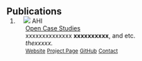 <h2 id="publications" style="margin: 2px 0px -15px;">Publications</h2>

<div class="publications">
<ol class="bibliography">

  

<li>
<div class="pub-row">

  <div class="col-sm-3 abbr" style="position: relative;padding-right: 15px;padding-left: 15px;">
    <img src="assets/img/OCS.png" class="teaser img-fluid z-depth-1">
    <abbr class="badge">AHI</abbr>
  </div>

  <div class="col-sm-9" style="position: relative;padding-right: 15px;padding-left: 20px;">
    <div class="title"><a href="https://americanhealth.jhu.edu/open-case-studies" target="_blank">Open Case Studies</a></div>
    <div class="author">xxxxxxxxxxxxxx <strong>xxxxxxxxxx</strong>, and etc. </div>
    <div class="periodical"><em>thexxxxx.</em></div>
    <div class="links">
      <a href="https://" class="btn btn-sm z-depth-0" role="button" target="_blank" style="font-size:12px;">Website</a>
      <a href="https://www." class="btn btn-sm z-depth-0" role="button" target="_blank" style="font-size:12px;">Project Page</a>
      <a href="https://github.coms" class="btn btn-sm z-depth-0" role="button" target="_blank" style="font-size:12px;">GitHub</a>
      <a href="https://www" class="btn btn-sm z-depth-0" role="button" target="_blank" style="font-size:12px;">Contact</a>
    </div>
  </div>
</div>
</li>
  
<br>

</ol>
</div>
